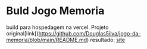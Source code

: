 # Buld Jogo Memoria
 
 build para hospedagem na vercel.
 Projeto original[link[(https://github.com/Douglas5ilva/jogo-da-memoria/blob/main/README.md)
 resultado: [site](https://jogomemoria.vercel.app/)
